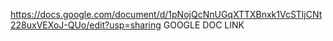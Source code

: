 https://docs.google.com/document/d/1pNojQcNnUGqXTTXBnxk1VcSTljCNt228uxVEXoJ-QUo/edit?usp=sharing
GOOGLE DOC LINK
